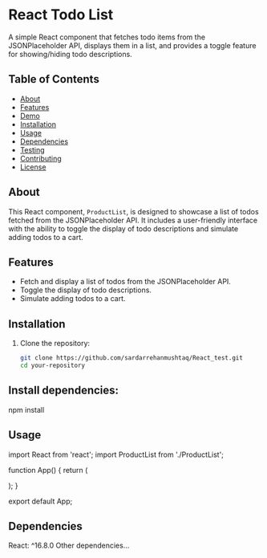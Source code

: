 # React Todo List

A simple React component that fetches todo items from the JSONPlaceholder API, displays them in a list, and provides a toggle feature for showing/hiding todo descriptions.

## Table of Contents

- [About](#about)
- [Features](#features)
- [Demo](#demo)
- [Installation](#installation)
- [Usage](#usage)
- [Dependencies](#dependencies)
- [Testing](#testing)
- [Contributing](#contributing)
- [License](#license)

## About

This React component, `ProductList`, is designed to showcase a list of todos fetched from the JSONPlaceholder API. It includes a user-friendly interface with the ability to toggle the display of todo descriptions and simulate adding todos to a cart.

## Features

- Fetch and display a list of todos from the JSONPlaceholder API.
- Toggle the display of todo descriptions.
- Simulate adding todos to a cart.

## Installation

1. Clone the repository:

   ```bash
   git clone https://github.com/sardarrehanmushtaq/React_test.git
   cd your-repository
## Install dependencies:
   npm install
## Usage
import React from 'react';
import ProductList from './ProductList';

function App() {
  return (
    <div className="App">
      <ProductList />
    </div>
  );
}

export default App;
## Dependencies
React: ^16.8.0
Other dependencies...



